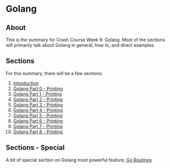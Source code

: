 # Golang

## About
This is the summary for Crash Course Week 9: Golang. Most of the sections will primarily talk about Golang in general, how to, and direct examples.

## Sections
For this summary, there will be a few sections:
1. [Introduction](./intro.md)
2. [Golang Part 0 - Printing](./printing.md)
3. [Golang Part 1 - Printing](./basic_syntax.md)
4. [Golang Part 2 - Printing](./complex_structure.md)
5. [Golang Part 3 - Printing](./toolkit.md)
6. [Golang Part 4 - Printing](./structs.md)
7. [Golang Part 5 - Printing](./pointers.md)
8. [Golang Part 6 - Printing](./errors.md)
9. [Golang Part 7 - Printing](./methods.md)
10. [Golang Part 8 - Printing](./interface.md)

## Sections - Special
A bit of special section on Golang most powerful feature, [Go Routines](./goroutines.md)